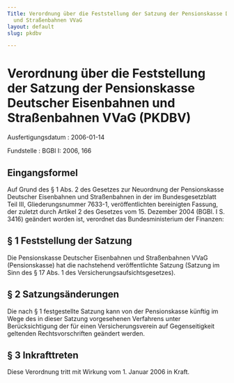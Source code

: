 ```yaml
---
Title: Verordnung über die Feststellung der Satzung der Pensionskasse Deutscher Eisenbahnen
  und Straßenbahnen VVaG
layout: default
slug: pkdbv

---
```


# Verordnung über die Feststellung der Satzung der Pensionskasse Deutscher Eisenbahnen und Straßenbahnen VVaG (PKDBV)

Ausfertigungsdatum
:   2006-01-14

Fundstelle
:   BGBl I: 2006, 166



## Eingangsformel

Auf Grund des § 1 Abs. 2 des Gesetzes zur Neuordnung der Pensionskasse
Deutscher Eisenbahnen und Straßenbahnen in der im Bundesgesetzblatt
Teil III, Gliederungsnummer 7633-1, veröffentlichten bereinigten
Fassung, der zuletzt durch Artikel 2 des Gesetzes vom 15. Dezember
2004 (BGBl. I S. 3416) geändert worden ist, verordnet das
Bundesministerium der Finanzen:


## § 1 Feststellung der Satzung

Die Pensionskasse Deutscher Eisenbahnen und Straßenbahnen VVaG
(Pensionskasse) hat die nachstehend veröffentlichte Satzung (Satzung
im Sinn des § 17 Abs. 1 des Versicherungsaufsichtsgesetzes).


## § 2 Satzungsänderungen

Die nach § 1 festgestellte Satzung kann von der Pensionskasse künftig
im Wege des in dieser Satzung vorgesehenen Verfahrens unter
Berücksichtigung der für einen Versicherungsverein auf Gegenseitigkeit
geltenden Rechtsvorschriften geändert werden.


## § 3 Inkrafttreten

Diese Verordnung tritt mit Wirkung vom 1. Januar 2006 in Kraft.


